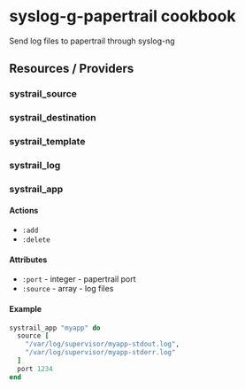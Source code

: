 syslog-g-papertrail cookbook
============================

Send log files to papertrail through syslog-ng

Resources / Providers
---------------------

### systrail_source

### systrail_destination

### systrail_template

### systrail_log

### systrail_app
#### Actions
- `:add`
- `:delete`

#### Attributes
- `:port` - integer - papertrail port
- `:source` - array - log files


#### Example
```ruby
systrail_app "myapp" do
  source [
    "/var/log/supervisor/myapp-stdout.log",
    "/var/log/supervisor/myapp-stderr.log"
  ]
  port 1234
end
```
